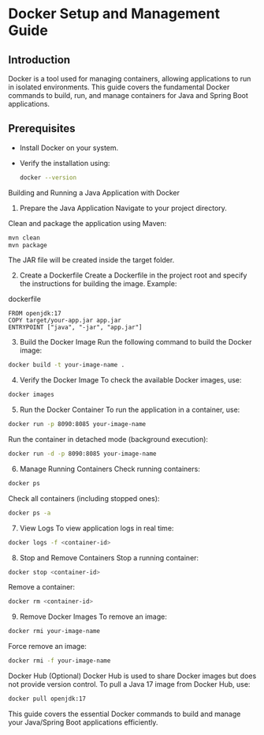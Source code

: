# Docker Setup and Management Guide

## Introduction
Docker is a tool used for managing containers, allowing applications to run in isolated environments. This guide covers the fundamental Docker commands to build, run, and manage containers for Java and Spring Boot applications.

## Prerequisites
- Install Docker on your system.
- Verify the installation using:
  
  ```sh
  docker --version
Building and Running a Java Application with Docker

1. Prepare the Java Application
Navigate to your project directory.

Clean and package the application using Maven:

```sh
mvn clean
mvn package
```
The JAR file will be created inside the target folder.

2. Create a Dockerfile
Create a Dockerfile in the project root and specify the instructions for building the image. Example:

dockerfile
```
FROM openjdk:17
COPY target/your-app.jar app.jar
ENTRYPOINT ["java", "-jar", "app.jar"]
```
3. Build the Docker Image
Run the following command to build the Docker image:

```sh
docker build -t your-image-name .
```
4. Verify the Docker Image
To check the available Docker images, use:

```sh
docker images
```
5. Run the Docker Container
To run the application in a container, use:

```sh
docker run -p 8090:8085 your-image-name
```
Run the container in detached mode (background execution):

```sh
docker run -d -p 8090:8085 your-image-name
```
6. Manage Running Containers
Check running containers:

```sh
docker ps
```
Check all containers (including stopped ones):

```sh
docker ps -a
```
7. View Logs
To view application logs in real time:

```sh
docker logs -f <container-id>
```
8. Stop and Remove Containers
Stop a running container:

```sh
docker stop <container-id>
```
Remove a container:

```sh
docker rm <container-id>
```
9. Remove Docker Images
To remove an image:

```sh
docker rmi your-image-name
```
Force remove an image:

```sh
docker rmi -f your-image-name
```
Docker Hub (Optional)
Docker Hub is used to share Docker images but does not provide version control. To pull a Java 17 image from Docker Hub, use:

```sh
docker pull openjdk:17
```
This guide covers the essential Docker commands to build and manage your Java/Spring Boot applications efficiently.